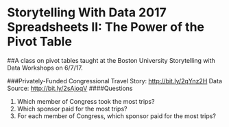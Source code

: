 # Storytelling With Data 2017 Spreadsheets II: The Power of the Pivot Table
##A class on pivot tables taught at the Boston University Storytelling with Data Workshops on 6/7/17.

###Privately-Funded Congressional Travel
Story: http://bit.ly/2qYnz2H
Data Source: http://bit.ly/2sAjoqV
####Questions
1. Which member of Congress took the most trips?
2. Which sponsor paid for the most trips?
3. For each member of Congress, which sponsor paid for the most trips?
